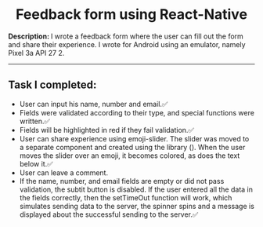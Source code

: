 <h1 align = "center">Feedback form using React-Native</h1>
<p><b>Description: </b>I wrote a feedback form where the user can fill out the form and share their experience. I wrote for Android using an emulator, namely Pixel 3a API 27 2. </p> 
<hr>

<h2>Task I completed:</h2>
<ul><li>User can input his name, number and email.✅</li><li>
            Fields were validated according to their type, and special functions were written.✅
            </li>
            <li>Fields will be highlighted in red if they fail validation.✅</li>
            <li>User can share experience using emoji-slider. The slider was moved to a separate component and created using the library (). When the user moves the slider over an emoji, it becomes colored, as does the text below it.✅</li>
            <li>User can leave a comment.</li>
            <li>If the name, number, and email fields are empty or did not pass validation, the subtit button is disabled. If the user entered all the data in the fields correctly, then the setTimeOut function will work, which simulates sending data to the server, the spinner spins and a message is displayed about the successful sending to the server.✅</li></ul>
